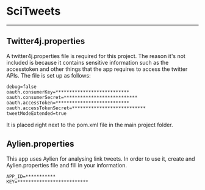 # SciTweets
------------
## Twitter4j.properties
A twitter4j.properties file is required for this project. The reason it's not included is because it contains sensitive information such as the accesstoken and other things that the app requires to access the twitter APIs. The file is set up as follows:
```
debug=false
oauth.consumerKey=***************************
oauth.consumerSecret=***************************
oauth.accessToken=***************************
oauth.accessTokenSecret=***************************
tweetModeExtended=true
```
It is placed right next to the pom.xml file in the main project folder.

## Aylien.properties
This app uses Aylien for analysing link tweets. In order to use it, create and Aylien.properties file and fill in your information.
```
APP_ID=***********
KEY=**************************
```
